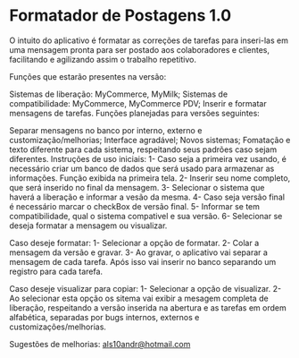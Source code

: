 # Formatador de Postagens 1.0

O intuito do aplicativo é formatar as correções de tarefas para inseri-las em uma mensagem pronta para ser postado aos colaboradores e clientes, facilitando e agilizando assim o trabalho repetitivo.

Funções que estarão presentes na versão:

Sistemas de liberação: MyCommerce, MyMilk;
Sistemas de compatibilidade: MyCommerce, MyCommerce PDV;
Inserir e formatar mensagens de tarefas.
Funções planejadas para versões seguintes:

Separar mensagens no banco por interno, externo e customização/melhorias;
Interface agradável;
Novos sistemas;
Fomatação e texto diferente para cada sistema, respeitando seus padrões caso sejam diferentes.
Instruções de uso iniciais: 1- Caso seja a primeira vez usando, é necessário criar um banco de dados que será usado para armazenar as informações. Função exibida na primeira tela. 2- Inserir seu nome completo, que será inserido no final da mensagem. 3- Selecionar o sistema que haverá a liberação e informar a vesão da mesma. 4- Caso seja versão final é necessário marcar o checkBox de versão final. 5- Informar se tem compatibilidade, qual o sistema compativel e sua versão. 6- Selecionar se deseja formatar a mensagem ou visualizar.

Caso deseje formatar: 1- Selecionar a opção de formatar. 2- Colar a mensagem da versão e gravar. 3- Ao gravar, o aplicativo vai separar a mensagem de cada tarefa. Após isso vai inserir no banco separando um registro para cada tarefa.

Caso deseje visualizar para copiar: 1- Selecionar a opção de visualizar. 2- Ao selecionar esta opção os sitema vai exibir a mesagem completa de liberação, respeitando a versão inserida na abertura e as tarefas em ordem alfabética, separadas por bugs internos, externos e customizações/melhorias.

Sugestões de melhorias: als10andr@hotmail.com
